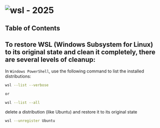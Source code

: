 # ![wsl - 2025]()

## Table of Contents

## To restore WSL (Windows Subsystem for Linux) to its original state and clean it completely, there are several levels of cleanup:

In `Windows PowerShell`, use the following command to list the installed distributions:

```bash
wsl --list --verbose

or 

wsl --list --all
```


delete a distribution (like Ubuntu) and restore it to its original state

```bash
wsl --unregister Ubuntu
```
